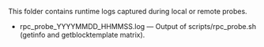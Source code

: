 This folder contains runtime logs captured during local or remote probes.

- rpc_probe_YYYYMMDD_HHMMSS.log — Output of scripts/rpc_probe.sh (getinfo and getblocktemplate matrix).
